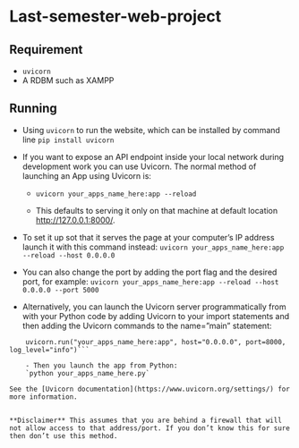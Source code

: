 # Last-semester-web-project

## Requirement
- `uvicorn`
- A RDBM such as XAMPP

## Running
- Using `uvicorn` to run the website, which can be installed by command line `pip install uvicorn`

- If you want to expose an API endpoint inside your local network during development work you can use Uvicorn. The normal method of launching an App using Uvicorn is:
    - `uvicorn your_apps_name_here:app --reload`
    
    - This defaults to serving it only on that machine at default location http://127.0.0.1:8000/. 
- To set it up sot that it serves the page at your computer’s IP address launch it with this command instead:
    `uvicorn your_apps_name_here:app --reload --host 0.0.0.0`

- You can also change the port by adding the port flag and the desired port, for example:
    `uvicorn your_apps_name_here:app --reload --host 0.0.0.0 --port 5000`

- Alternatively, you can launch the Uvicorn server programmatically from with your Python code by adding Uvicorn to your import statements and then adding the Uvicorn commands to the name=”main” statement:

```if __name__ == "__main__":
    uvicorn.run("your_apps_name_here:app", host="0.0.0.0", port=8000, log_level="info")```

    - Then you launch the app from Python:    
    `python your_apps_name_here.py`

See the [Uvicorn documentation](https://www.uvicorn.org/settings/) for more information.


**Disclaimer** This assumes that you are behind a firewall that will not allow access to that address/port. If you don’t know this for sure then don’t use this method.